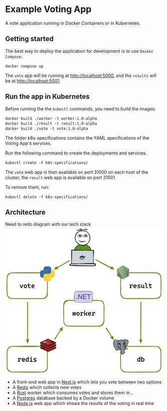 # Example Voting App

A vote application running in Docker Containers or in Kubernetes. 

## Getting started

The best way to deploy the application for development is to use `Docker Compose`:

```shell
docker compose up
```

The `vote` app will be running at [http://localhost:5000](http://localhost:5000), and the `results` will be at [http://localhost:5001](http://localhost:5001).

## Run the app in Kubernetes

Before running the the `kubectl` commands, you need to build the images:
```
docker build ./worker -t worker:1.0-alpha
docker build ./result -t result:1.0-alpha
docker build ./vote -t vote:1.0-alpha
```

The folder k8s-specifications contains the YAML specifications of the Voting App's services.

Run the following command to create the deployments and services.

```shell
kubectl create -f k8s-specifications/
```

The `vote` web app is then available on port 31000 on each host of the cluster, the `result` web app is available on port 31001.

To remove them, run:

```shell
kubectl delete -f k8s-specifications/
```

## Architecture

Need to redo diagram with our tech stack
![Architecture diagram](architecture.excalidraw.png)

* A front-end web app in [Next.js](/vote) which lets you vote between two options
* A [Redis](https://hub.docker.com/_/redis/) which collects new votes
* A [Rust](/worker/) worker which consumes votes and stores them in…
* A [Postgres](https://hub.docker.com/_/postgres/) database backed by a Docker volume
* A [Node.js](/result) web app which shows the results of the voting in real time
